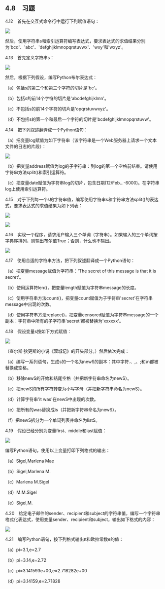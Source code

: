    

## 4.8　习题

4.12　首先在交互式命令行中运行下列赋值语句：

![](0-Assets/Epubook/程序员编程语言经典合集（计算机科学丛书5册套装），javapython编程语言含经典教材龙书《编译原理》%20(Bruce%20Eckel%20%20Alfred%20V.%20Aho%20%20Monica%20S.%20Lam%20etc.)%20(Z-Library)/images/image08336.jpeg)

然后，使用字符串s和索引运算符编写表达式，要求表达式的求值结果分别为'bcd'、'abc'、'defghijklmnopqrstuvwx'、'wxy'和'wxyz'。

4.13　首先定义字符串s：

![](0-Assets/Epubook/程序员编程语言经典合集（计算机科学丛书5册套装），javapython编程语言含经典教材龙书《编译原理》%20(Bruce%20Eckel%20%20Alfred%20V.%20Aho%20%20Monica%20S.%20Lam%20etc.)%20(Z-Library)/images/image08337.jpeg)

然后，根据下列假设，编写Python布尔表达式：

（a）包括s的第二个和第三个字符的切片是'bc'。

（b）包括s的前14个字符的切片是'abcdefghijklmn'。

（c）不包括s的前14个字符的切片是'opqrstuvwxyz'。

（d）不包括s的第一个和最后一个字符的切片是'bcdefghijklmnopqrstuvw'。

4.14　把下列叙述翻译成一个Python语句：

（a）把变量log赋值为如下字符串（该字符串是一个Web服务器上请求一个文本文件的日志的片段）：

![](0-Assets/Epubook/程序员编程语言经典合集（计算机科学丛书5册套装），javapython编程语言含经典教材龙书《编译原理》%20(Bruce%20Eckel%20%20Alfred%20V.%20Aho%20%20Monica%20S.%20Lam%20etc.)%20(Z-Library)/images/image08338.jpeg)

（b）把变量address赋值为log的子字符串：到log的第一个空格前结束。请使用字符串方法split()和索引运算符。

（c）把变量date赋值为字符串log的切片，包含日期(12/Feb...-6000)。在字符串log上使用索引运算符。

4.15　对于下列每一个s的字符串值，编写使用字符串s和字符串方法split()的表达式，要求表达式的求值结果为如下列表：

![](0-Assets/Epubook/程序员编程语言经典合集（计算机科学丛书5册套装），javapython编程语言含经典教材龙书《编译原理》%20(Bruce%20Eckel%20%20Alfred%20V.%20Aho%20%20Monica%20S.%20Lam%20etc.)%20(Z-Library)/images/image08339.jpeg)

![](0-Assets/Epubook/程序员编程语言经典合集（计算机科学丛书5册套装），javapython编程语言含经典教材龙书《编译原理》%20(Bruce%20Eckel%20%20Alfred%20V.%20Aho%20%20Monica%20S.%20Lam%20etc.)%20(Z-Library)/images/image08340.jpeg)

4.16　实现一个程序，请求用户输入三个单词（字符串）。如果输入的三个单词按字典序排列，则输出布尔值True；否则，什么也不输出。

![](0-Assets/Epubook/程序员编程语言经典合集（计算机科学丛书5册套装），javapython编程语言含经典教材龙书《编译原理》%20(Bruce%20Eckel%20%20Alfred%20V.%20Aho%20%20Monica%20S.%20Lam%20etc.)%20(Z-Library)/images/image08341.jpeg)

4.17　使用合适的字符串方法，把下列叙述翻译成一个Python语句：

（a）把变量message赋值为字符串：'The secret of this message is that it is secret'。

（b）使用运算符len()，把变量length赋值为字符串message的长度。

（c）使用字符串方法count()，把变量count赋值为子字符串'secret'在字符串message中出现的次数。

（d）使用字符串方法replace()，把变量censored赋值为字符串message的一个副本：字符串中所有的子字符串'secret'都被替换为'xxxxxx'。

4.18　假设变量s按如下方式赋值：

![](0-Assets/Epubook/程序员编程语言经典合集（计算机科学丛书5册套装），javapython编程语言含经典教材龙书《编译原理》%20(Bruce%20Eckel%20%20Alfred%20V.%20Aho%20%20Monica%20S.%20Lam%20etc.)%20(Z-Library)/images/image08342.jpeg)

（查尔斯·狄更斯的小说《双城记》的开头部分。）然后依次完成：

（a）编写一系列语句，生成s的一个名为newS的副本：其中字符.、,、;和\n都被替换成空格。

（b）移除newS的开始和结尾空格（并把新字符串命名为newS）。

（c）把newS的所有字符转变为小写字母（并把新字符串命名为newS）。

（d）计算字符串'it was'在newS中出现的次数。

（e）把所有的was替换成is（并把新字符串命名为newS）。

（f）把newS拆分为一个单词列表并命名为listS。

4.19　假设已经分别为变量first、middle和last赋值：

![](0-Assets/Epubook/程序员编程语言经典合集（计算机科学丛书5册套装），javapython编程语言含经典教材龙书《编译原理》%20(Bruce%20Eckel%20%20Alfred%20V.%20Aho%20%20Monica%20S.%20Lam%20etc.)%20(Z-Library)/images/image08343.jpeg)

编写Python语句，使用以上变量打印下列格式的输出：

（a）Sigel,Marlena Mae

（b）Sigel,Marlena M.

（c）Marlena M.Sigel

（d）M.M.Sigel

（e）Sigel,M.

4.20　给定电子邮件的sender、recipient和subject的字符串值，编写一个字符串格式化表达式，使用变量sender、recipient和subject，输出如下格式的内容：

![](0-Assets/Epubook/程序员编程语言经典合集（计算机科学丛书5册套装），javapython编程语言含经典教材龙书《编译原理》%20(Bruce%20Eckel%20%20Alfred%20V.%20Aho%20%20Monica%20S.%20Lam%20etc.)%20(Z-Library)/images/image08344.jpeg)

4.21　编写Python语句，按下列格式输出π和欧拉常数e的值：

（a）pi=3.1,e=2.7

（b）pi=3.14,e=2.72

（c）pi=3.141593e+00,e=2.718282e+00

（d）pi=3.14159,e=2.71828